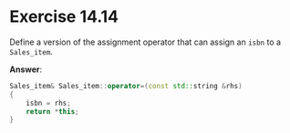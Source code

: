 # Exercise 14.14

Define a version of the assignment operator that can assign an `isbn` to a `Sales_item`.

**Answer**:

```cpp
Sales_item& Sales_item::operator=(const std::string &rhs)
{
    isbn = rhs;
    return *this;
}
```